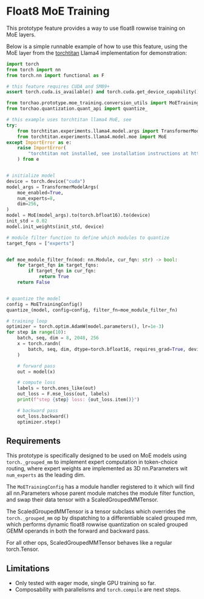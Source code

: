 # Float8 MoE Training

This prototype feature provides a way to use float8 rowwise training on MoE layers.

Below is a simple runnable example of how to use this feature, using the MoE layer
from the [torchtitan](https://github.com/pytorch/torchtitan) Llama4 implementation for demonstration:

```python
import torch
from torch import nn
from torch.nn import functional as F

# this feature requires CUDA and SM89+
assert torch.cuda.is_available() and torch.cuda.get_device_capability() >= (8, 9)

from torchao.prototype.moe_training.conversion_utils import MoETrainingConfig
from torchao.quantization.quant_api import quantize_

# this example uses torchtitan llama4 MoE, see
try:
    from torchtitan.experiments.llama4.model.args import TransformerModelArgs
    from torchtitan.experiments.llama4.model.moe import MoE
except ImportError as e:
    raise ImportError(
        "torchtitan not installed, see installation instructions at https://github.com/pytorch/torchtitan"
    ) from e


# initialize model
device = torch.device("cuda")
model_args = TransformerModelArgs(
    moe_enabled=True,
    num_experts=8,
    dim=256,
)
model = MoE(model_args).to(torch.bfloat16).to(device)
init_std = 0.02
model.init_weights(init_std, device)

# module filter function to define which modules to quantize
target_fqns = ["experts"]


def moe_module_filter_fn(mod: nn.Module, cur_fqn: str) -> bool:
    for target_fqn in target_fqns:
        if target_fqn in cur_fqn:
            return True
    return False


# quantize the model
config = MoETrainingConfig()
quantize_(model, config=config, filter_fn=moe_module_filter_fn)

# training loop
optimizer = torch.optim.AdamW(model.parameters(), lr=1e-3)
for step in range(10):
    batch, seq, dim = 8, 2048, 256
    x = torch.randn(
        batch, seq, dim, dtype=torch.bfloat16, requires_grad=True, device=device
    )

    # forward pass
    out = model(x)

    # compute loss
    labels = torch.ones_like(out)
    out_loss = F.mse_loss(out, labels)
    print(f"step {step} loss: {out_loss.item()}")

    # backward pass
    out_loss.backward()
    optimizer.step()

```

## Requirements

This prototype is specifically designed to be used on MoE models using
`torch._grouped_mm` to implement expert computation in token-choice routing,
where expert weights are implemented as 3D nn.Parameters wit `num_experts` as
the leading dim.

The `MoETrainingConfig` has a module handler registered to it which will
find all nn.Parameters whose parent module matches the module filter function,
and swap their data tensor with a ScaledGroupedMMTensor.

The ScaledGroupedMMTensor is a tensor subclass which overrides the
`torch._grouped_mm` op by dispatching to a differentiable scaled grouped mm,
which performs dynamic float8 rowwise quantization on scaled grouped GEMM
operands in both the forward and backward pass.

For all other ops, ScaledGroupedMMTensor behaves like a regular torch.Tensor.

## Limitations
- Only tested with eager mode, single GPU training so far.
- Composability with parallelisms and `torch.compile` are next steps.
